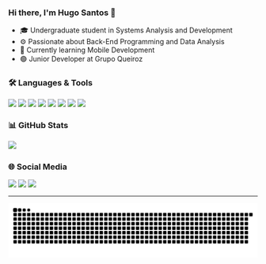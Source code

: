 ### Hi there, I'm Hugo Santos 👋

- 🎓 Undergraduate student in Systems Analysis and Development  
- ⚙️ Passionate about Back-End Programming and Data Analysis  
- 📱 Currently learning Mobile Development  
- 🟢 Junior Developer at Grupo Queiroz  

### 🛠️ Languages & Tools
<div>
  <img src="https://img.shields.io/badge/-Python-3776AB?style=for-the-badge&logo=python&logoColor=white" />
  <img src="https://img.shields.io/badge/-Java-007396?style=for-the-badge&logo=java&logoColor=white" />
  <img src="https://img.shields.io/badge/-SQL-4479A1?style=for-the-badge&logo=postgresql&logoColor=white" />
  <img src="https://img.shields.io/badge/-Django-092E20?style=for-the-badge&logo=django&logoColor=white" />
  <img src="https://img.shields.io/badge/-SpringBoot-6DB33F?style=for-the-badge&logo=springboot&logoColor=white" />
  <img src="https://img.shields.io/badge/-SQLServer-CC2927?style=for-the-badge&logo=microsoftsqlserver&logoColor=white" />
  <img src="https://img.shields.io/badge/-ADVPL-004880?style=for-the-badge&logoColor=white" />
  <img src="https://img.shields.io/badge/-Flutter-02569B?style=for-the-badge&logo=flutter&logoColor=white" />
</div>

### 📊 GitHub Stats
  
  <img height="195em" src="https://github-readme-stats.vercel.app/api/top-langs/?username=Hugo-r2d2&layout=compact&langs_count=7&theme=dark" />


### 🌐 Social Media
<div>
  <a href="" target="_blank"><img loading="lazy" src="https://img.shields.io/badge/-Instagram-%23E4405F?style=for-the-badge&logo=instagram&logoColor=white" target="_blank"></a>
  <a href=""><img loading="lazy" src="https://img.shields.io/badge/Gmail-D14836?style=for-the-badge&logo=gmail&logoColor=white" target="_blank"></a>
  <a href="" target="_blank"><img loading="lazy" src="https://img.shields.io/badge/-LinkedIn-%230077B5?style=for-the-badge&logo=linkedin&logoColor=white" target="_blank"></a>   
</div>


---


<picture align="center">
  <source media="(prefers-color-scheme: dark)" srcset="https://raw.githubusercontent.com/Hugo-r2d2/Hugo-r2d2/output/github-contribution-grid-snake-dark.svg">
  <source media="(prefers-color-scheme: light)" srcset="https://raw.githubusercontent.com/Hugo-r2d2/Hugo-r2d2/output/github-contribution-grid-snake-dark.svg">
  <img align="center" alt="github contribution grid snake animation" src="https://raw.githubusercontent.com/Hugo-r2d2/Hugo-r2d2/output/github-contribution-grid-snake.svg">
</picture>

